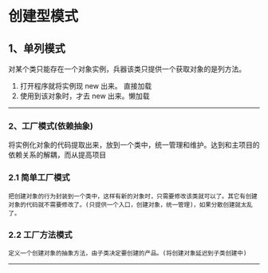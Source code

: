 # 创建型模式
## 1、单列模式
  对某个类只能存在一个对象实例，兵器该类只提供一个获取对象的是列方法。
  
  1) 打开程序就将实例现 new 出来。 直接加载
  2) 使用到该对象时，才去 new 出来。懒加载


---

### 2、工厂模式(依赖抽象)
将实例化对象的代码提取出来，放到一个类中，统一管理和维护。达到和主项目的依赖关系的解耦，而从提高项目
### 2.1 简单工厂模式
    把创建对象的行为封装到一个类中，这样有新的对象时，只需要修改该类就可以了。其它有创建对象的代码就不需要修改了。(只提供一个入口，创建对象，统一管理)，如果分散创建就太乱了。

### 2.2 工厂方法模式
    定义一个创建对象的抽象方法，由子类决定要创建的产品。(将创建对象延迟到子类创建中)
  
---

